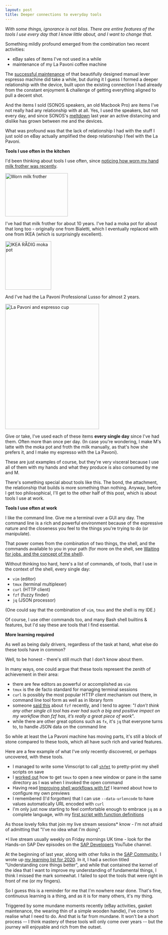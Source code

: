 ```yaml
---
layout: post
title: Deeper connections to everyday tools
---
```


_With some things, ignorance is not bliss. There are entire features of the tools I use every day that I know little about, and I want to change that._

Something mildly profound emerged from the combination two recent activities:

* eBay sales of items I've not used in a while
* maintenance of my La Pavoni coffee machine

The [successful maintenance](https://qmacro.org/2021/03/27/la-pavoni-maintenance-successful/) of that beautifully designed manual lever espresso machine did take a while, but during it I guess I formed a deeper relationship with the device, built upon the existing connection I had already from the constant enjoyment & challenge of getting everything aligned to pull a decent shot.

And the items I sold (SONOS speakers, an old Macbook Pro) are items I've not really had any relationship with at all. Yes, I used the speakers, but not every day, and since SONOS's [meltdown](https://www.fastcompany.com/90454672/this-is-disgusting-angry-sonos-customers-are-calling-for-a-boycott) last year an active distancing and dislike has grown between me and the devices.

What was profound was that the lack of relationship I had with the stuff I just sold on eBay actually amplified the deep relationship I feel with the La Pavoni.

**Tools I use often in the kitchen**

I'd been thinking about tools I use often, since [noticing how worn my hand milk frother was recently](https://twitter.com/qmacro/status/1374655713331544065).

<img src="/content/images/2021/03/milkfrother.jpeg" alt="Worn milk frother" width="200" height="138"/>

I've had that milk frother for about 10 years. I've had a moka pot for about that long too - originally one from Bialetti, which I eventually replaced with one from IKEA (which is surprisingly excellent).

<img src="/content/images/2021/03/mokapot.png" alt="IKEA RÅDIG moka pot" width="147" height="155"/>

And I've had the La Pavoni Professional Lusso for almost 2 years.

<img src="/content/images/2021/03/lapavoni.jpeg" alt="La Pavoni and espresso cup" width="300" height="400"/>

Give or take, I've used each of these items **every single day** since I've had them. Often more than once per day. (In case you're wondering, I make M's latte with the moka pot and froth the milk manually, as that's how she prefers it, and I make my espresso with the La Pavoni).

These are just examples of course, but they're very visceral because I use all of them with my hands and what they produce is also consumed by me and M.

There's something special about tools like this. The bond, the attachment, the relationship that builds is more something than nothing. Anyway, before I get too philosophical, I'll get to the other half of this post, which is about tools I use at work.

**Tools I use often at work**

I like the command line. Give me a terminal over a GUI any day. The command line is a rich and powerful environment because of the expressive nature and the closeness you feel to the things you're trying to do (or manipulate).

That power comes from the combination of two things, the shell, and the commands available to you in your path (for more on the shell, see [Waiting for jobs, and the concept of the shell](https://qmacro.org/autodidactics/2020/12/28/waiting-for-jobs/)).

Without thinking too hard, here's a list of commands, of tools, that I use in the context of the shell, every single day:

* `vim` (editor)
* `tmux` (terminal multiplexer)
* `curl` (HTTP client)
* `fzf` (fuzzy finder)
* `jq` (JSON processor)

(One could say that the combination of `vim`, `tmux` and the shell is my IDE.)

Of course, I use other commands too, and many Bash shell builtins & features, but I'd say these are tools that I find essential.

**More learning required**

As well as being daily drivers, regardless of the task at hand, what else do these tools have in common?

Well, to be honest - there's still much that I don't know about them.

In many ways, one could argue that these tools represent the zenith of achievement in their area:

* there are few editors as powerful or accomplished as `vim`
* `tmux` is the de facto standard for managing terminal sessions
* `curl` is possibly the most popular HTTP client mechanism out there, in command line tool form as well as in library form
* someone [said this](https://lobste.rs/s/nsfdaw/improving_shell_workflows_with_fzf#c_2um216) about `fzf` recently, and I tend to agree: "_I don’t think any other single cli tool has ever had such a big and positive impact on my workflow than fzf has, it’s really a great piece of work_".
* while there are other great options such as `fx`, it's `jq` that everyone turns to, to handle JSON data on the command line

So while at least the La Pavoni machine has moving parts, it's still a block of stone compared to these tools, which all have such rich and varied features.

Here are a few example of what I've only recently discovered, or perhaps uncovered, with these tools.

* I managed to write some Vimscript to call [`shfmt`](https://github.com/mvdan/sh) to pretty-print my shell scripts on save
* I [worked out](https://qmacro.org/autodidactics/2021/04/01/new-tmux-panes-and-windows-in-right-dir/) how to get `tmux` to open a new window or pane in the same directory as I was when I invoked the open command
* Having read [Improving shell workflows with fzf](https://seb.jambor.dev/posts/improving-shell-workflows-with-fzf/) I learned about how to configure my own previews
* I remembered (I'd forgotten) that I can use `--data-urlencode` to have values automatically URL encoded with `curl`
* I'm only just now starting to feel comfortable enough to embrace `jq` as a complete language, with my [first script with function definitions](https://github.com/qmacro/dotfiles/blob/master/scripts/dwr#L21-L38)

As those lovely folks that join my live stream sessions\* know - I'm not afraid of admitting that "I've no idea what I'm doing".

\*I live stream usually weekly on Friday mornings UK time - look for the Hands-on SAP Dev episodes on the [SAP Developers](https://www.youtube.com/channel/UCNfmelKDrvRmjYwSi9yvrMg) YouTube channel.

At the beginning of last year, along with other folks in the [SAP Community](https://community.sap.com), I wrote up [my learning list for 2020](https://blogs.sap.com/2020/01/12/my-learning-list-for-2020/). In it, I had a section titled "Understanding core things better", and while that contained the kernel of the idea that I want to improve my understanding of fundamental things, I think I missed the mark somewhat. I failed to spot the tools that were right in front of me (or my fingers).

So I guess this is a reminder for me that I'm nowhere near done. That's fine, continuous learning is a thing, and as it is for many others, it's my thing.

Triggered by some mundane moments recently (eBay activities, gasket maintenance, the wearing thin of a simple wooden handle), I've come to realise what I need to do. And that is far from mundane. It won't be a short process -- I think mastery of these tools will only come over years -- but the journey will enjoyable and rich from the outset.


